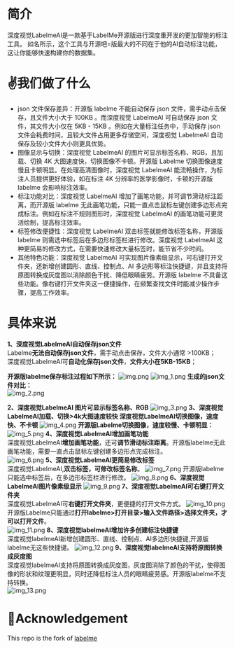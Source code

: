 # 简介
深度视觉LabelmeAI是一款基于LabelMe开源版进行深度重开发的更加智能的标注工具。 如名所示，这个工具与开源吧=版最大的不同在于他的AI自动标注功能， 这让你能够快速构建你的数据集。

# ✌️我们做了什么
* json 文件保存差异：开源版 labelme 不能自动保存 json 文件，需手动点击保存，且文件大小大于 100KB 。而深度视觉 LabelmeAI 可自动保存 json 文件，其文件大小仅在 5KB - 15KB 。例如在大量标注任务中，手动保存 json 文件会耗费时间，且较大文件占用更多存储空间，深度视觉 LabelmeAI 自动保存及较小文件大小则更具优势。
* 图像显示与切换：深度视觉 LabelmeAI 的图片可显示标签名称、RGB，且加载、切换 4K 大图速度快，切换图像不卡顿。开源版 Labelme 切换图像速度慢且卡顿明显。在处理高清图像时，深度视觉 LabelmeAI 能流畅操作，为标注人员提供更好体验，如在标注 4K 分辨率的医学影像时，卡顿的开源版 labelme 会影响标注效率。
* 标注功能对比：深度视觉 LabelmeAI 增加了画笔功能，并可调节滑动标注距离，而开源版 labelme 无此画笔功能，只能一直点击鼠标左键创建多边形点完成标注。例如在标注不规则图形时，深度视觉 LabelmeAI 的画笔功能可更灵活绘制，提高标注效率。
* 标签修改便捷性：深度视觉 LabelmeAI 双击标签就能修改标签名称，开源版 labelme 则需选中标签后在多边形标签栏进行修改。深度视觉 LabelmeAI 这种更简易的修改方式，在需要快速修改大量标签时，能节省不少时间。
* 其他特色功能：深度视觉 LabelmeAI 可实现图片像素级显示，可右键打开文件夹，还新增创建圆形、直线、控制点、AI 多边形等标注快捷键，并且支持将原图转换成灰度图以消除颜色干扰、降低眼睛疲劳。开源版 labelme 不具备这些功能。像右键打开文件夹这一便捷操作，在频繁查找文件时能减少操作步骤，提高工作效率。

# 具体来说
**1、深度视觉LabelmeAI自动保存json文件** \
Labelme**无法自动保存json文件**，需手动点击保存，文件大小通常 >100KB；\
深度视觉LabelmeAI可**自动化保存json文件**，**文件大小在5KB-15KB**；

**开源版labelme保存标注过程如下所示：**
![img.png](LabelmeImages/img.png)
![img_1.png](LabelmeImages/img_1.png)
**生成的json文件对比：** \
![img_2.png](LabelmeImages/img_2.png)

**2、深度视觉LabelmeAI 图片可显示标签名称、RGB**
![img_3.png](LabelmeImages/img_3.png)
**3、深度视觉LabelmeAI加载、切换>4k大图速度较快
深度视觉LabelmeAI切换图像，速度快、不卡顿**
![img_4.png](LabelmeImages/3_1图像切换.gif)
**开源版Labelme切换图像，速度较慢、卡顿明显：**
![img_5.png](LabelmeImages/3_2图像切换.gif)
**4、深度视觉LabelmeAI增加画笔功能** \
深度视觉LabelmeAI**增加画笔功能**，还可**调节滑动标注距离**。开源版labelme无此画笔功能，需要一直点击鼠标左键创建多边形点完成标注。\
![img_6.png](LabelmeImages/4画笔.gif)
**5、深度视觉LabelmeAI更简易修改标签**\
深度视觉LabelmeAI,**双击标签，可修改标签名称**。
![img_7.png](LabelmeImages/5_1修改标签.gif)
开源版labelme只能选中标签后，在多边形标签栏进行修改。
![img_8.png](LabelmeImages/5_2修改标签.gif)
**6、深度视觉LabelmeAI图片像素级显示**
![img_9.png](LabelmeImages/img_9.png)
**7、深度视觉LabelmeAI可右键打开文件夹**\
深度视觉LabelmeAI可**右键打开文件夹**，更便捷的打开文件方式。
![img_10.png](LabelmeImages/img_10.png)
开源版Labelme只能通过**打开labelme>打开目录>输入文件路径>选择文件夹，才可以打开文件**。\
![img_11.png](LabelmeImages/img_11.png)
**8、深度视觉labelmeAI增加许多创建标注快捷键**\
深度视觉labelmeAI新增创建圆形、直线、控制点、AI多边形快捷键,开源版labelme无这些快捷键。
![img_12.png](LabelmeImages/img_12.png)
**9、深度视觉labelmeAI支持将原图转换成灰度图**\
深度视觉labelmeAI支持将原图转换成灰度图，灰度图消除了颜色的干扰，使得图像的形状和纹理更明显，同时还降低标注人员的眼睛疲劳感。开源版labelme不支持转换。\
![img_13.png](LabelmeImages/img_13.png)
# 📑Acknowledgement
This repo is the fork of [labelme](https://github.com/wkentaro/labelme)